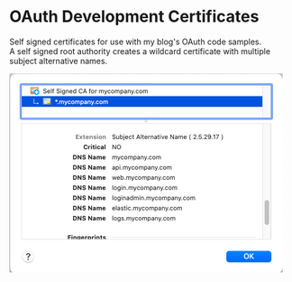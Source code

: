 # OAuth Development Certificates

Self signed certificates for use with my blog's OAuth code samples.\
A self signed root authority creates a wildcard certificate with multiple subject alternative names.

![Wildcard Certificate](./doc/wildcard-certificate.png)

